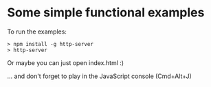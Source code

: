 # Some simple functional examples

To run the examples:


    > npm install -g http-server
    > http-server

Or maybe you can just open index.html :)

... and don't forget to play in the JavaScript console (Cmd+Alt+J)

